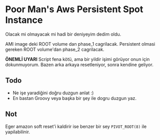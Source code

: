 Poor Man's Aws Persistent Spot Instance
==================================

Olacak mi olmayacak mi hadi bir deniyeyim dedim oldu.

AMI image deki ROOT volume dan phase_1 cagrilacak.
Persistent olmasi gereken ROOT volume'dan phase_2 cagrilacak.

**ÖNEMLİ UYARI**    Script fena kötü, ama bir yildir işimi görüyor onun için dokunmuyorum.
Bazen arka arkaya resetleniyor, sonra kendine geliyor. 

Todo
-------
* Ne işe yaradiğini doğru duzgun anlat :)
* En bastan Groovy veya başka bir şey ile dogru duzgun yaz.

Not
--------
Eger amazon soft reset'i kaldirir ise benzer bir sey `PIVOT_ROOT(8)` ile yapilabilinir. 
